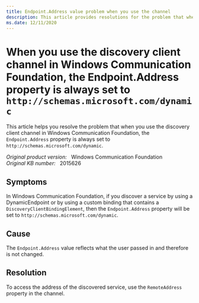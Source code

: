 ```yaml
---
title: Endpoint.Address value problem when you use the channel
description: This article provides resolutions for the problem that when you use the discovery client channel in Windows Communication Foundation, the Endpoint.Address property is always set to http://schemas.microsoft.com/dynamic.
ms.date: 12/11/2020
---
```

# When you use the discovery client channel in Windows Communication Foundation, the Endpoint.Address property is always set to `http://schemas.microsoft.com/dynamic`

This article helps you resolve the problem that when you use the discovery client channel in Windows Communication Foundation, the `Endpoint.Address` property is always set to `http://schemas.microsoft.com/dynamic`.

_Original product version:_ &nbsp; Windows Communication Foundation  
_Original KB number:_ &nbsp; 2015626

## Symptoms

In Windows Communication Foundation, if you discover a service by using a DynamicEndpoint or by using a custom binding that contains a `DiscoveryClientBindingElement`, then the `Endpoint.Address` property will be set to `http://schemas.microsoft.com/dynamic`.

## Cause

The `Endpoint.Address` value reflects what the user passed in and therefore is not changed.

## Resolution

To access the address of the discovered service, use the `RemoteAddress` property in the channel.
